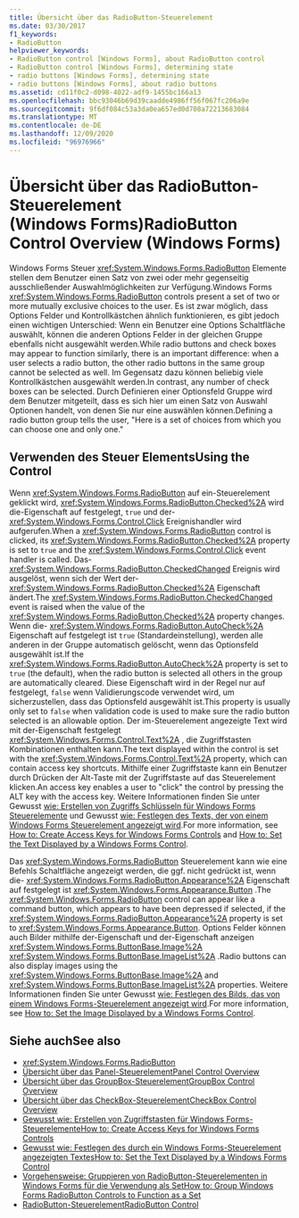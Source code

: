 ```yaml
---
title: Übersicht über das RadioButton-Steuerelement
ms.date: 03/30/2017
f1_keywords:
- RadioButton
helpviewer_keywords:
- RadioButton control [Windows Forms], about RadioButton control
- RadioButton control [Windows Forms], determining state
- radio buttons [Windows Forms], determining state
- radio buttons [Windows Forms], about radio buttons
ms.assetid: cd11f0c2-d098-4022-adf9-1455bc166a13
ms.openlocfilehash: bbc93046b69d39caadde4986ff56f067fc206a9e
ms.sourcegitcommit: 9f6df084c53a3da0ea657ed0d708a72213683084
ms.translationtype: MT
ms.contentlocale: de-DE
ms.lasthandoff: 12/09/2020
ms.locfileid: "96976966"
---
```

# <a name="radiobutton-control-overview-windows-forms"></a><span data-ttu-id="8c65a-102">Übersicht über das RadioButton-Steuerelement (Windows Forms)</span><span class="sxs-lookup"><span data-stu-id="8c65a-102">RadioButton Control Overview (Windows Forms)</span></span>
<span data-ttu-id="8c65a-103">Windows Forms Steuer <xref:System.Windows.Forms.RadioButton> Elemente stellen dem Benutzer einen Satz von zwei oder mehr gegenseitig ausschließender Auswahlmöglichkeiten zur Verfügung.</span><span class="sxs-lookup"><span data-stu-id="8c65a-103">Windows Forms <xref:System.Windows.Forms.RadioButton> controls present a set of two or more mutually exclusive choices to the user.</span></span> <span data-ttu-id="8c65a-104">Es ist zwar möglich, dass Options Felder und Kontrollkästchen ähnlich funktionieren, es gibt jedoch einen wichtigen Unterschied: Wenn ein Benutzer eine Options Schaltfläche auswählt, können die anderen Options Felder in der gleichen Gruppe ebenfalls nicht ausgewählt werden.</span><span class="sxs-lookup"><span data-stu-id="8c65a-104">While radio buttons and check boxes may appear to function similarly, there is an important difference: when a user selects a radio button, the other radio buttons in the same group cannot be selected as well.</span></span> <span data-ttu-id="8c65a-105">Im Gegensatz dazu können beliebig viele Kontrollkästchen ausgewählt werden.</span><span class="sxs-lookup"><span data-stu-id="8c65a-105">In contrast, any number of check boxes can be selected.</span></span> <span data-ttu-id="8c65a-106">Durch Definieren einer Optionsfeld Gruppe wird dem Benutzer mitgeteilt, dass es sich hier um einen Satz von Auswahl Optionen handelt, von denen Sie nur eine auswählen können.</span><span class="sxs-lookup"><span data-stu-id="8c65a-106">Defining a radio button group tells the user, "Here is a set of choices from which you can choose one and only one."</span></span>  
  
## <a name="using-the-control"></a><span data-ttu-id="8c65a-107">Verwenden des Steuer Elements</span><span class="sxs-lookup"><span data-stu-id="8c65a-107">Using the Control</span></span>  
 <span data-ttu-id="8c65a-108">Wenn <xref:System.Windows.Forms.RadioButton> auf ein-Steuerelement geklickt wird, <xref:System.Windows.Forms.RadioButton.Checked%2A> wird die-Eigenschaft auf festgelegt, `true` und der- <xref:System.Windows.Forms.Control.Click> Ereignishandler wird aufgerufen.</span><span class="sxs-lookup"><span data-stu-id="8c65a-108">When a <xref:System.Windows.Forms.RadioButton> control is clicked, its <xref:System.Windows.Forms.RadioButton.Checked%2A> property is set to `true` and the <xref:System.Windows.Forms.Control.Click> event handler is called.</span></span> <span data-ttu-id="8c65a-109">Das- <xref:System.Windows.Forms.RadioButton.CheckedChanged> Ereignis wird ausgelöst, wenn sich der Wert der- <xref:System.Windows.Forms.RadioButton.Checked%2A> Eigenschaft ändert.</span><span class="sxs-lookup"><span data-stu-id="8c65a-109">The <xref:System.Windows.Forms.RadioButton.CheckedChanged> event is raised when the value of the <xref:System.Windows.Forms.RadioButton.Checked%2A> property changes.</span></span> <span data-ttu-id="8c65a-110">Wenn die- <xref:System.Windows.Forms.RadioButton.AutoCheck%2A> Eigenschaft auf festgelegt ist `true` (Standardeinstellung), werden alle anderen in der Gruppe automatisch gelöscht, wenn das Optionsfeld ausgewählt ist.</span><span class="sxs-lookup"><span data-stu-id="8c65a-110">If the <xref:System.Windows.Forms.RadioButton.AutoCheck%2A> property is set to `true` (the default), when the radio button is selected all others in the group are automatically cleared.</span></span> <span data-ttu-id="8c65a-111">Diese Eigenschaft wird in der Regel nur auf festgelegt, `false` wenn Validierungscode verwendet wird, um sicherzustellen, dass das Optionsfeld ausgewählt ist.</span><span class="sxs-lookup"><span data-stu-id="8c65a-111">This property is usually only set to `false` when validation code is used to make sure the radio button selected is an allowable option.</span></span> <span data-ttu-id="8c65a-112">Der im-Steuerelement angezeigte Text wird mit der-Eigenschaft festgelegt <xref:System.Windows.Forms.Control.Text%2A> , die Zugriffstasten Kombinationen enthalten kann.</span><span class="sxs-lookup"><span data-stu-id="8c65a-112">The text displayed within the control is set with the <xref:System.Windows.Forms.Control.Text%2A> property, which can contain access key shortcuts.</span></span> <span data-ttu-id="8c65a-113">Mithilfe einer Zugriffstaste kann ein Benutzer durch Drücken der Alt-Taste mit der Zugriffstaste auf das Steuerelement klicken.</span><span class="sxs-lookup"><span data-stu-id="8c65a-113">An access key enables a user to "click" the control by pressing the ALT key with the access key.</span></span> <span data-ttu-id="8c65a-114">Weitere Informationen finden Sie unter Gewusst [wie: Erstellen von Zugriffs Schlüsseln für Windows Forms Steuerelemente](how-to-create-access-keys-for-windows-forms-controls.md) und Gewusst [wie: Festlegen des Texts, der von einem Windows Forms Steuerelement angezeigt wird](how-to-set-the-text-displayed-by-a-windows-forms-control.md).</span><span class="sxs-lookup"><span data-stu-id="8c65a-114">For more information, see [How to: Create Access Keys for Windows Forms Controls](how-to-create-access-keys-for-windows-forms-controls.md) and [How to: Set the Text Displayed by a Windows Forms Control](how-to-set-the-text-displayed-by-a-windows-forms-control.md).</span></span>  
  
 <span data-ttu-id="8c65a-115">Das <xref:System.Windows.Forms.RadioButton> Steuerelement kann wie eine Befehls Schaltfläche angezeigt werden, die ggf. nicht gedrückt ist, wenn die- <xref:System.Windows.Forms.RadioButton.Appearance%2A> Eigenschaft auf festgelegt ist <xref:System.Windows.Forms.Appearance.Button> .</span><span class="sxs-lookup"><span data-stu-id="8c65a-115">The <xref:System.Windows.Forms.RadioButton> control can appear like a command button, which appears to have been depressed if selected, if the <xref:System.Windows.Forms.RadioButton.Appearance%2A> property is set to <xref:System.Windows.Forms.Appearance.Button>.</span></span> <span data-ttu-id="8c65a-116">Options Felder können auch Bilder mithilfe der-Eigenschaft und der-Eigenschaft anzeigen <xref:System.Windows.Forms.ButtonBase.Image%2A> <xref:System.Windows.Forms.ButtonBase.ImageList%2A> .</span><span class="sxs-lookup"><span data-stu-id="8c65a-116">Radio buttons can also display images using the <xref:System.Windows.Forms.ButtonBase.Image%2A> and <xref:System.Windows.Forms.ButtonBase.ImageList%2A> properties.</span></span> <span data-ttu-id="8c65a-117">Weitere Informationen finden Sie unter Gewusst [wie: Festlegen des Bilds, das von einem Windows Forms-Steuerelement angezeigt wird](how-to-set-the-image-displayed-by-a-windows-forms-control.md).</span><span class="sxs-lookup"><span data-stu-id="8c65a-117">For more information, see [How to: Set the Image Displayed by a Windows Forms Control](how-to-set-the-image-displayed-by-a-windows-forms-control.md).</span></span>  
  
## <a name="see-also"></a><span data-ttu-id="8c65a-118">Siehe auch</span><span class="sxs-lookup"><span data-stu-id="8c65a-118">See also</span></span>

- <xref:System.Windows.Forms.RadioButton>
- [<span data-ttu-id="8c65a-119">Übersicht über das Panel-Steuerelement</span><span class="sxs-lookup"><span data-stu-id="8c65a-119">Panel Control Overview</span></span>](panel-control-overview-windows-forms.md)
- [<span data-ttu-id="8c65a-120">Übersicht über das GroupBox-Steuerelement</span><span class="sxs-lookup"><span data-stu-id="8c65a-120">GroupBox Control Overview</span></span>](groupbox-control-overview-windows-forms.md)
- [<span data-ttu-id="8c65a-121">Übersicht über das CheckBox-Steuerelement</span><span class="sxs-lookup"><span data-stu-id="8c65a-121">CheckBox Control Overview</span></span>](checkbox-control-overview-windows-forms.md)
- [<span data-ttu-id="8c65a-122">Gewusst wie: Erstellen von Zugriffstasten für Windows Forms-Steuerelemente</span><span class="sxs-lookup"><span data-stu-id="8c65a-122">How to: Create Access Keys for Windows Forms Controls</span></span>](how-to-create-access-keys-for-windows-forms-controls.md)
- [<span data-ttu-id="8c65a-123">Gewusst wie: Festlegen des durch ein Windows Forms-Steuerelement angezeigten Textes</span><span class="sxs-lookup"><span data-stu-id="8c65a-123">How to: Set the Text Displayed by a Windows Forms Control</span></span>](how-to-set-the-text-displayed-by-a-windows-forms-control.md)
- [<span data-ttu-id="8c65a-124">Vorgehensweise: Gruppieren von RadioButton-Steuerelementen in Windows Forms für die Verwendung als Set</span><span class="sxs-lookup"><span data-stu-id="8c65a-124">How to: Group Windows Forms RadioButton Controls to Function as a Set</span></span>](how-to-group-windows-forms-radiobutton-controls-to-function-as-a-set.md)
- [<span data-ttu-id="8c65a-125">RadioButton-Steuerelement</span><span class="sxs-lookup"><span data-stu-id="8c65a-125">RadioButton Control</span></span>](radiobutton-control-windows-forms.md)
